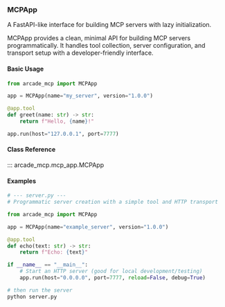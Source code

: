 ### MCPApp

A FastAPI-like interface for building MCP servers with lazy initialization.

MCPApp provides a clean, minimal API for building MCP servers programmatically. It handles tool collection, server configuration, and transport setup with a developer-friendly interface.

#### Basic Usage

```python
from arcade_mcp import MCPApp

app = MCPApp(name="my_server", version="1.0.0")

@app.tool
def greet(name: str) -> str:
    return f"Hello, {name}!"

app.run(host="127.0.0.1", port=7777)
```

#### Class Reference

::: arcade_mcp.mcp_app.MCPApp

#### Examples

```python
# --- server.py ---
# Programmatic server creation with a simple tool and HTTP transport

from arcade_mcp import MCPApp

app = MCPApp(name="example_server", version="1.0.0")

@app.tool
def echo(text: str) -> str:
    return f"Echo: {text}"

if __name__ == "__main__":
    # Start an HTTP server (good for local development/testing)
    app.run(host="0.0.0.0", port=7777, reload=False, debug=True)
```

```bash
# then run the server
python server.py
```
